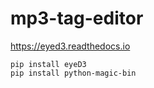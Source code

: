# mp3-tag-editor

https://eyed3.readthedocs.io

```
pip install eyeD3
pip install python-magic-bin
```
